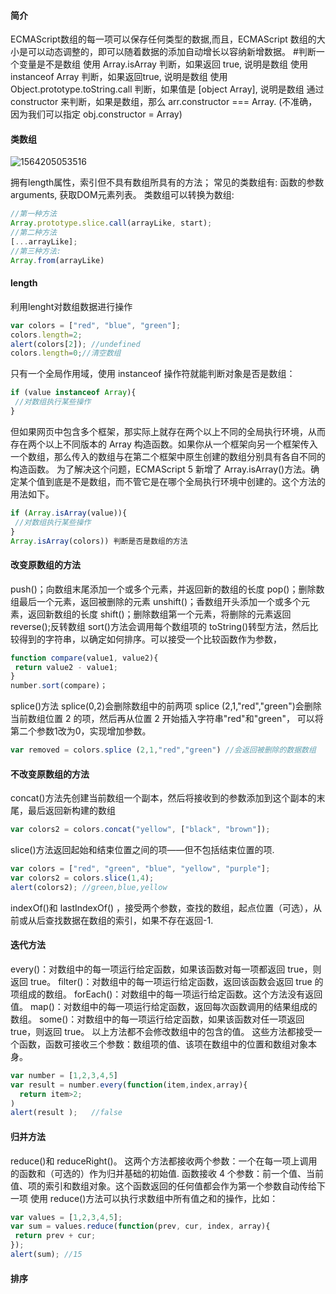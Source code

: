 #### 简介

ECMAScript数组的每一项可以保存任何类型的数据,而且，ECMAScript 数组的大小是可以动态调整的，即可以随着数据的添加自动增长以容纳新增数据。
#判断一个变量是不是数组
使用 Array.isArray 判断，如果返回 true, 说明是数组
使用 instanceof Array 判断，如果返回true, 说明是数组
使用 Object.prototype.toString.call 判断，如果值是 [object Array], 说明是数组
通过 constructor 来判断，如果是数组，那么 arr.constructor === Array. (不准确，因为我们可以指定 obj.constructor = Array)

#### 类数组

![1564205053516](C:\Users\asus\AppData\Roaming\Typora\typora-user-images\1564205053516.png)

拥有length属性，索引但不具有数组所具有的方法；
常见的类数组有: 函数的参数 arguments, 获取DOM元素列表。
类数组可以转换为数组:

```javascript
//第一种方法
Array.prototype.slice.call(arrayLike, start);
//第二种方法
[...arrayLike];
//第三种方法:
Array.from(arrayLike)
```
#### length 

利用lenght对数组数据进行操作

```javascript
var colors = ["red", "blue", "green"]; 
colors.length=2;
alert(colors[2]); //undefined
colors.length=0;//清空数组
```
只有一个全局作用域，使用 instanceof 操作符就能判断对象是否是数组：
```javascript
if (value instanceof Array){ 
 //对数组执行某些操作
} 
```
但如果网页中包含多个框架，那实际上就存在两个以上不同的全局执行环境，从而存在两个以上不同版本的 Array 构造函数。如果你从一个框架向另一个框架传入一个数组，那么传入的数组与在第二个框架中原生创建的数组分别具有各自不同的构造函数。
为了解决这个问题，ECMAScript 5 新增了 Array.isArray()方法。确定某个值到底是不是数组，而不管它是在哪个全局执行环境中创建的。这个方法的用法如下。

```javascript
if (Array.isArray(value)){ 
 //对数组执行某些操作
} 
Array.isArray(colors)) 判断是否是数组的方法
```

#### 改变原数组的方法

push()；向数组末尾添加一个或多个元素，并返回新的数组的长度
pop()；删除数组最后一个元素，返回被删除的元素
unshift()；香数组开头添加一个或多个元素，返回新数组的长度
shift()；删除数组第一个元素，将删除的元素返回
reverse();反转数组
sort()方法会调用每个数组项的 toString()转型方法，然后比较得到的字符串，以确定如何排序。可以接受一个比较函数作为参数，

```javascript
function compare(value1, value2){ 
 return value2 - value1; 
} 
number.sort(compare)；
```
splice()方法
splice(0,2)会删除数组中的前两项
splice (2,1,"red","green")会删除当前数组位置 2 的项，然后再从位置 2 开始插入字符串"red"和"green"， 可以将第二个参数1改为0，实现增加参数。

```javascript
var removed = colors.splice (2,1,"red","green") //会返回被删除的数据数组
```
#### 不改变原数组的方法

concat()方法先创建当前数组一个副本，然后将接收到的参数添加到这个副本的末尾，最后返回新构建的数组

```javascript
var colors2 = colors.concat("yellow", ["black", "brown"]); 
```
slice()方法返回起始和结束位置之间的项——但不包括结束位置的项.
```javascript
var colors = ["red", "green", "blue", "yellow", "purple"]; 
var colors2 = colors.slice(1,4);
alert(colors2); //green,blue,yellow 
```
indexOf()和 lastIndexOf() ，接受两个参数，查找的数组，起点位置（可选），从前或从后查找数据在数组的索引，如果不存在返回-1.

#### 迭代方法

every()：对数组中的每一项运行给定函数，如果该函数对每一项都返回 true，则返回 true。
filter()：对数组中的每一项运行给定函数，返回该函数会返回 true 的项组成的数组。
forEach()：对数组中的每一项运行给定函数。这个方法没有返回值。
map()：对数组中的每一项运行给定函数，返回每次函数调用的结果组成的数组。
some()：对数组中的每一项运行给定函数，如果该函数对任一项返回 true，则返回 true。
以上方法都不会修改数组中的包含的值。
这些方法都接受一个函数，函数可接收三个参数：数组项的值、该项在数组中的位置和数组对象本身。

```javascript
var number = [1,2,3,4,5]
var result = number.every(function(item,index,array){
  return item>2;
)
alert(result );   //false
```

#### 归并方法

reduce()和 reduceRight()。
这两个方法都接收两个参数：一个在每一项上调用的函数和（可选的）作为归并基础的初始值.
函数接收 4 个参数：前一个值、当前值、项的索引和数组对象。这个函数返回的任何值都会作为第一个参数自动传给下一项
使用 reduce()方法可以执行求数组中所有值之和的操作，比如：

```javascript
var values = [1,2,3,4,5]; 
var sum = values.reduce(function(prev, cur, index, array){ 
 return prev + cur; 
}); 
alert(sum); //15 
```

#### 排序


